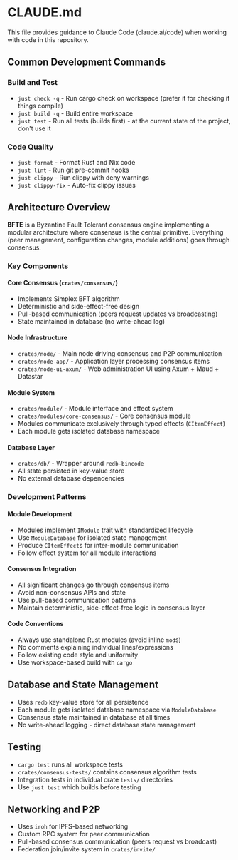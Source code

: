 # CLAUDE.md

This file provides guidance to Claude Code (claude.ai/code) when working with code in this repository.

## Common Development Commands

### Build and Test

- `just check -q` - Run cargo check on workspace (prefer it for checking if things compile)
- `just build -q` - Build entire workspace
- `just test` - Run all tests (builds first) - at the current state of the project, don't use it

### Code Quality

- `just format` - Format Rust and Nix code
- `just lint` - Run git pre-commit hooks
- `just clippy` - Run clippy with deny warnings
- `just clippy-fix` - Auto-fix clippy issues


## Architecture Overview

**BFTE** is a Byzantine Fault Tolerant consensus engine implementing a modular architecture where consensus is the central primitive. Everything (peer management, configuration changes, module additions) goes through consensus.

### Key Components

#### Core Consensus (`crates/consensus/`)
- Implements Simplex BFT algorithm
- Deterministic and side-effect-free design
- Pull-based communication (peers request updates vs broadcasting)
- State maintained in database (no write-ahead log)

#### Node Infrastructure
- `crates/node/` - Main node driving consensus and P2P communication  
- `crates/node-app/` - Application layer processing consensus items
- `crates/node-ui-axum/` - Web administration UI using Axum + Maud + Datastar

#### Module System
- `crates/module/` - Module interface and effect system
- `crates/modules/core-consensus/` - Core consensus module
- Modules communicate exclusively through typed effects (`CItemEffect`)
- Each module gets isolated database namespace

#### Database Layer
- `crates/db/` - Wrapper around `redb-bincode`
- All state persisted in key-value store
- No external database dependencies

### Development Patterns

#### Module Development
- Modules implement `IModule` trait with standardized lifecycle
- Use `ModuleDatabase` for isolated state management
- Produce `CItemEffect`s for inter-module communication
- Follow effect system for all module interactions

#### Consensus Integration
- All significant changes go through consensus items
- Avoid non-consensus APIs and state
- Use pull-based communication patterns
- Maintain deterministic, side-effect-free logic in consensus layer

#### Code Conventions
- Always use standalone Rust modules (avoid inline `mod`s)
- No comments explaining individual lines/expressions
- Follow existing code style and uniformity
- Use workspace-based build with `cargo`

## Database and State Management

- Uses `redb` key-value store for all persistence
- Each module gets isolated database namespace via `ModuleDatabase`
- Consensus state maintained in database at all times
- No write-ahead logging - direct database state management

## Testing

- `cargo test` runs all workspace tests
- `crates/consensus-tests/` contains consensus algorithm tests  
- Integration tests in individual crate `tests/` directories
- Use `just test` which builds before testing

## Networking and P2P

- Uses `iroh` for IPFS-based networking
- Custom RPC system for peer communication
- Pull-based consensus communication (peers request vs broadcast)
- Federation join/invite system in `crates/invite/`
